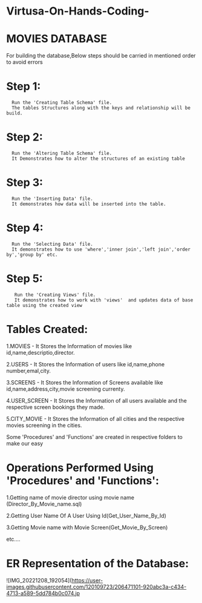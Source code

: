 # Virtusa-On-Hands-Coding-
MOVIES DATABASE
===============

For building the database,Below steps should be carried in mentioned order to avoid errors

Step 1:
=======
      Run the 'Creating Table Schema' file.
      The tables Structures along with the keys and relationship will be build.
Step 2:
=======
      Run the 'Altering Table Schema' file.
      It Demonstrates how to alter the structures of an existing table
Step 3:
=======
      Run the 'Inserting Data' file.
      It demonstrates how data will be inserted into the table.
Step 4:
======
      Run the 'Selecting Data' file.
      It demonstrates how to use 'where','inner join','left join','order by','group by' etc.
Step 5:
=======
       Run the 'Creating Views' file.
       It demonstrates how to work with 'views'  and updates data of base table using the created view
      
Tables Created:
===============
1.MOVIES       -  It Stores the Information of  movies like id,name,descriptio,director.

2.USERS        -  It Stores the Information of users like id,name,phone number,emal,city.

3.SCREENS      -  It Stores the Information of Screens available like id,name,address,city,movie screening currenty.

4.USER_SCREEN  -  It Stores the Information of all users available and the respective screen bookings they made.

5.CITY_MOVIE   -  It Stores the Information of all cities and the respective movies screening in the cities.

Some 'Procedures' and 'Functions' are created in respective folders to make our easy

Operations Performed Using 'Procedures' and 'Functions':
======================================================
 1.Getting name of movie director using movie name (Director_By_Movie_name.sql)
 
 2.Getting User Name Of A User Using Id(Get_User_Name_By_Id)
 
 3.Getting Movie name with Movie Screen(Get_Movie_By_Screen)
 
 etc....
 
 ER Representation of the Database:
 =================================
 ![IMG_20221208_192054](https://user-images.githubusercontent.com/120109723/206471101-920abc3a-c434-4713-a589-5dd784b0c074.jp

 
 
